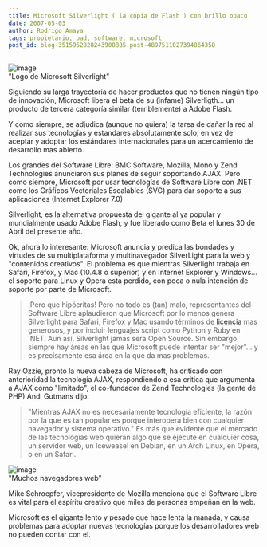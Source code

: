 ```yaml
---
title: Microsoft Silverlight ( la copia de Flash ) con brillo opaco
date: 2007-05-03
author: Rodrigo Amaya
tags: propietario, bad, software, microsoft
post_id: blog-3515952828243908885.post-4897511027394864358
---
```


![image](https://bp0.blogger.com/_ayvorITawE4/RjiPW0K33tI/AAAAAAAAAVQ/fCEw6sfxCZc/s400/logo_main_sl.gif)    
"Logo de Microsoft
Silverlight"

Siguiendo su larga trayectoria de hacer productos que no tienen ningún tipo de innovación, Microsoft libera el beta de su (infame) Silverligth... un producto de tercera categoría similar (terriblemente) a Adobe Flash.

Y como siempre, se adjudica (aunque no quiera) la tarea de dañar la red al realizar sus tecnologías y estandares absolutamente solo, en vez de aceptar y adoptar los estándares internacionales para un acercamiento de desarrollo mas abierto.

Los grandes del Software Libre: BMC Software, Mozilla, Mono y Zend Technologies anunciaron sus planes de seguir soportando AJAX. Pero como siempre, Microsoft por usar tecnologías de Software Libre con .NET como los Gráficos Vectoriales Escalables (SVG) para dar soporte a sus aplicaciones (Internet Explorer 7.0)

Silverlight, es la alternativa propuesta del gigante al ya popular y mundialmente usado Adobe Flash, y fue liberado como Beta el lunes 30 de Abril del presente año.

Ok, ahora lo interesante: Microsoft anuncia y predica las bondades y virtudes de su multiplataforma y multinavegador SilverLight para la web y "contenidos creativos". El problema es que mientras Silverlight trabaja en Safari, Firefox, y Mac (10.4.8 o superior) y en Internet Explorer y Windows... el soporte para Linux y Opera esta perdido, con poca o nula intención de soporte por parte de Microsoft.

> ¡Pero que hipócritas!
Pero no todo es (tan) malo, representantes del Software Libre aplaudieron que Microsoft por lo menos genera Silverlight para Safari, Firefox y Mac usando términos de [licencia](https://www.microsoft.com/resources/sharedsource/licensingbasics/permissivelicense.mspx) mas generosos, y por incluir lenguajes script como Python y Ruby en .NET. Aun así, Silverlight jamas sera Open Source. Sin embargo siempre hay áreas en las que Microsoft puede intentar ser "mejor"... y es precisamente esa área en la que da mas problemas.

Ray Ozzie, pronto la nueva cabeza de Microsoft, ha criticado con anterioridad la tecnología AJAX, respondiendo a esa critica que argumenta a AJAX como "limitado", el co-fundador de Zend Technologies (la gente de PHP) Andi Gutmans dijo:

> "Mientras AJAX no es necesariamente tecnología eficiente, la razón por
> la que es tan popular es porque interopera bien con cualquier navegador y sistema
> operativo."
Es más que evidente que el mercado de las tecnologías web quieran algo que se ejecute en cualquier cosa, un servidor web, un Iceweasel en Debian, en un Arch Linux, en Opera, o en un Safari.

![image](https://bp2.blogger.com/_ayvorITawE4/RjiPhUK33uI/AAAAAAAAAVY/12VhqpUsjFk/s400/manybrowsers.png)    
"Muchos navegadores
web"

Mike Schroepfer, vicepresidente de Mozilla menciona que el Software Libre es vital para el espíritu creativo que miles de personas empeñan en la web.

Microsoft es el gigante lento y pesado que hace lenta la manada, y causa problemas para adoptar nuevas tecnologías porque los desarrolladores web no pueden contar con el.